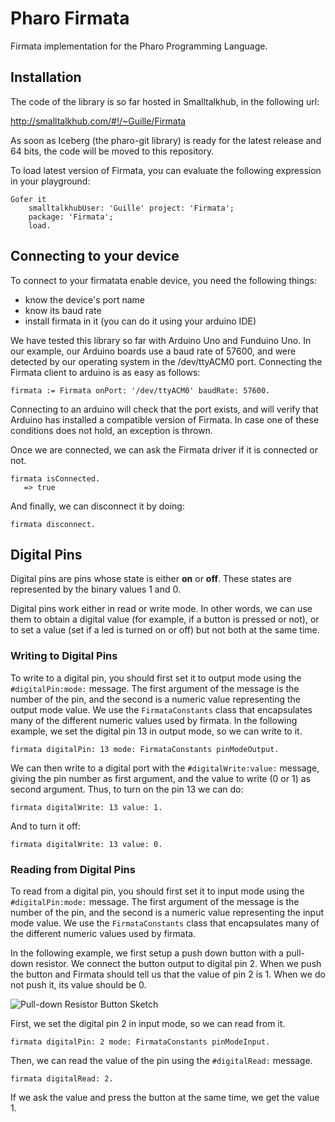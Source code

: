 # Pharo Firmata

Firmata implementation for the Pharo Programming Language.

## Installation

The code of the library is so far hosted in Smalltalkhub, in the following url:

http://smalltalkhub.com/#!/~Guille/Firmata

As soon as Iceberg (the pharo-git library) is ready for the latest release and 64 bits, the code will be moved to this repository.

To load latest version of Firmata, you can evaluate the following expression in your playground:

```smalltalk
Gofer it
    smalltalkhubUser: 'Guille' project: 'Firmata';
    package: 'Firmata';
    load.
```

## Connecting to your device

To connect to your firmatata enable device, you need the following things:
- know the device's port name
- know its baud rate
- install firmata in it (you can do it using your arduino IDE)

We have tested this library so far with Arduino Uno and Funduino Uno. In our example, our Arduino boards use a baud rate of 57600, and were detected by our operating system in the /dev/ttyACM0 port. Connecting the Firmata client to arduino is as easy as follows:

```smalltalk
firmata := Firmata onPort: '/dev/ttyACM0' baudRate: 57600.
```

Connecting to an arduino will check that the port exists, and will verify that Arduino has installed a compatible version of Firmata. In case one of these conditions does not hold, an exception is thrown.

Once we are connected, we can ask the Firmata driver if it is connected or not.

```smalltalk
firmata isConnected.
   => true
```

And finally, we can disconnect it by doing:

```smalltalk
firmata disconnect.
```

## Digital Pins

Digital pins are pins whose state is either **on** or **off**. These states are represented by the binary values 1 and 0.

Digital pins work either in read or write mode. In other words, we can use them to obtain a digital value (for example, if a button is pressed or not), or to set a value (set if a led is turned on or off) but not both at the same time.

### Writing to Digital Pins

To write to a digital pin, you should first set it to output mode using the `#digitalPin:mode:` message. The first argument of the message is the number of the pin, and the second is a numeric value representing the output mode value. We use the `FirmataConstants` class that encapsulates many of the different numeric values used by firmata. In the following example, we set the digital pin 13 in output mode, so we can write to it.

```smalltalk
firmata digitalPin: 13 mode: FirmataConstants pinModeOutput.
```

We can then write to a digital port with the `#digitalWrite:value:` message, giving the pin number as first argument, and the value to write (0 or 1) as second argument. Thus, to turn on the pin 13 we can do:

```smalltalk
firmata digitalWrite: 13 value: 1.
```

And to turn it off:

```smalltalk
firmata digitalWrite: 13 value: 0.
```

### Reading from Digital Pins

To read from a digital pin, you should first set it to input mode using the `#digitalPin:mode:` message. The first argument of the message is the number of the pin, and the second is a numeric value representing the input mode value. We use the `FirmataConstants` class that encapsulates many of the different numeric values used by firmata.

In the following example, we first setup a push down button with a pull-down resistor.
We connect the button output to digital pin 2.
When we push the button and Firmata should tell us that the value of pin 2 is 1. When we do not push it, its value should be 0.

![Pull-down Resistor Button Sketch](https://www.arduino.cc/en/uploads/Tutorial/button.png)

First, we set the digital pin 2 in input mode, so we can read from it.

```smalltalk
firmata digitalPin: 2 mode: FirmataConstants pinModeInput.
```

Then, we can read the value of the pin using the `#digitalRead:` message.

```smalltalk
firmata digitalRead: 2.
```
If we ask the value and press the button at the same time, we get the value 1.
